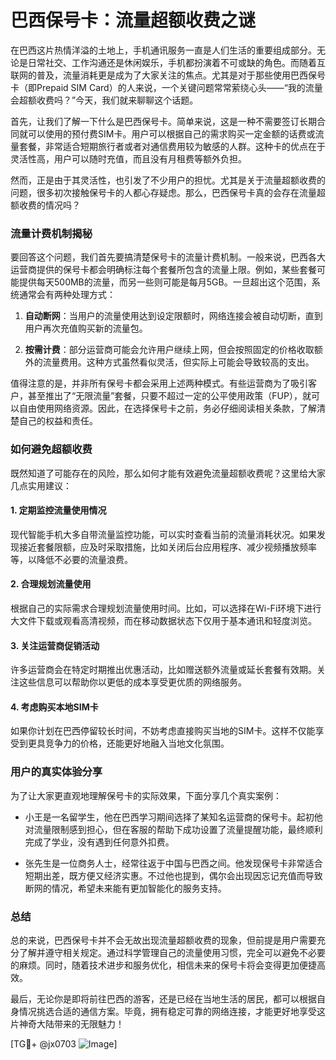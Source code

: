 # 巴西保号卡：流量超额收费之谜

在巴西这片热情洋溢的土地上，手机通讯服务一直是人们生活的重要组成部分。无论是日常社交、工作沟通还是休闲娱乐，手机都扮演着不可或缺的角色。而随着互联网的普及，流量消耗更是成为了大家关注的焦点。尤其是对于那些使用巴西保号卡（即Prepaid SIM Card）的人来说，一个关键问题常常萦绕心头——“我的流量会超额收费吗？”今天，我们就来聊聊这个话题。

首先，让我们了解一下什么是巴西保号卡。简单来说，这是一种不需要签订长期合同就可以使用的预付费SIM卡。用户可以根据自己的需求购买一定金额的话费或流量套餐，非常适合短期旅行者或者对通信费用较为敏感的人群。这种卡的优点在于灵活性高，用户可以随时充值，而且没有月租费等额外负担。

然而，正是由于其灵活性，也引发了不少用户的担忧。尤其是关于流量超额收费的问题，很多初次接触保号卡的人都心存疑虑。那么，巴西保号卡真的会存在流量超额收费的情况吗？

### 流量计费机制揭秘

要回答这个问题，我们首先要搞清楚保号卡的流量计费机制。一般来说，巴西各大运营商提供的保号卡都会明确标注每个套餐所包含的流量上限。例如，某些套餐可能提供每天500MB的流量，而另一些则可能是每月5GB。一旦超出这个范围，系统通常会有两种处理方式：

1. **自动断网**：当用户的流量使用达到设定限额时，网络连接会被自动切断，直到用户再次充值购买新的流量包。
   
2. **按需计费**：部分运营商可能会允许用户继续上网，但会按照固定的价格收取额外的流量费用。这种方式虽然看似灵活，但实际上可能会导致较高的支出。

值得注意的是，并非所有保号卡都会采用上述两种模式。有些运营商为了吸引客户，甚至推出了“无限流量”套餐，只要不超过一定的公平使用政策（FUP），就可以自由使用网络资源。因此，在选择保号卡之前，务必仔细阅读相关条款，了解清楚自己的权益和责任。

### 如何避免超额收费

既然知道了可能存在的风险，那么如何才能有效避免流量超额收费呢？这里给大家几点实用建议：

#### 1. 定期监控流量使用情况
现代智能手机大多自带流量监控功能，可以实时查看当前的流量消耗状况。如果发现接近套餐限额，应及时采取措施，比如关闭后台应用程序、减少视频播放频率等，以降低不必要的流量浪费。

#### 2. 合理规划流量使用
根据自己的实际需求合理规划流量使用时间。比如，可以选择在Wi-Fi环境下进行大文件下载或观看高清视频，而在移动数据状态下仅用于基本通讯和轻度浏览。

#### 3. 关注运营商促销活动
许多运营商会在特定时期推出优惠活动，比如赠送额外流量或延长套餐有效期。关注这些信息可以帮助你以更低的成本享受更优质的网络服务。

#### 4. 考虑购买本地SIM卡
如果你计划在巴西停留较长时间，不妨考虑直接购买当地的SIM卡。这样不仅能享受到更具竞争力的价格，还能更好地融入当地文化氛围。

### 用户的真实体验分享

为了让大家更直观地理解保号卡的实际效果，下面分享几个真实案例：

- 小王是一名留学生，他在巴西学习期间选择了某知名运营商的保号卡。起初他对流量限制感到担心，但在客服的帮助下成功设置了流量提醒功能，最终顺利完成了学业，没有遇到任何意外扣费。

- 张先生是一位商务人士，经常往返于中国与巴西之间。他发现保号卡非常适合短期出差，既方便又经济实惠。不过他也提到，偶尔会出现因忘记充值而导致断网的情况，希望未来能有更加智能化的服务支持。

### 总结

总的来说，巴西保号卡并不会无故出现流量超额收费的现象，但前提是用户需要充分了解并遵守相关规定。通过科学管理自己的流量使用习惯，完全可以避免不必要的麻烦。同时，随着技术进步和服务优化，相信未来的保号卡将会变得更加便捷高效。

最后，无论你是即将前往巴西的游客，还是已经在当地生活的居民，都可以根据自身情况挑选合适的通信方案。毕竟，拥有稳定可靠的网络连接，才能更好地享受这片神奇大陆带来的无限魅力！

[TG💪+ @jx0703 ![Image](https://github.com/user-attachments/assets/dbca1d08-cadb-493c-b0ec-ad6f7a83f270)]